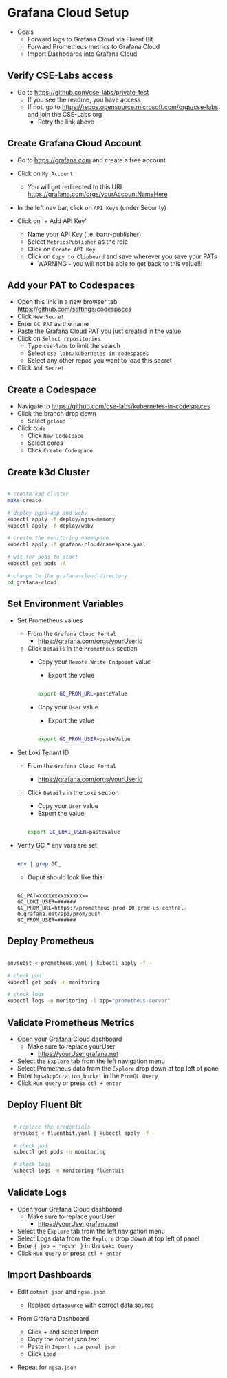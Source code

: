# Grafana Cloud Setup

- Goals
  - Forward logs to Grafana Cloud via Fluent Bit
  - Forward Prometheus metrics to Grafana Cloud
  - Import Dashboards into Grafana Cloud

## Verify CSE-Labs access

- Go to <https://github.com/cse-labs/private-test>
  - If you see the readme, you have access
  - If not, go to <https://repos.opensource.microsoft.com/orgs/cse-labs> and join the CSE-Labs org
    - Retry the link above

## Create Grafana Cloud Account

- Go to <https://grafana.com> and create a free account

- Click on `My Account`
  - You will get redirected to this URL <https://grafana.com/orgs/yourAccountNameHere>
- In the left nav bar, click on `API Keys` (under Security)
- Click on `+ Add API Key'
  - Name your API Key (i.e. bartr-publisher)
  - Select `MetricsPublisher` as the role
  - Click on `Create API Key`
  - Click on `Copy to Clipboard` and save wherever you save your PATs
    - WARNING - you will not be able to get back to this value!!!

## Add your PAT to Codespaces

- Open this link in a new browser tab <https://github.com/settings/codespaces>
- Click `New Secret`
- Enter `GC_PAT` as the name
- Paste the Grafana Cloud PAT you just created in the value
- Click on `Select repositories`
  - Type `cse-labs` to limit the search
  - Select `cse-labs/kubernetes-in-codespaces`
  - Select any other repos you want to load this secret
- Click `Add Secret`

## Create a Codespace

- Navigate to <https://github.com/cse-labs/kubernetes-in-codespaces>
- Click the branch drop down
  - Select `gcloud`
- Click `Code`
  - Click `New Codespace`
  - Select cores
  - Click `Create Codespace`

## Create k3d Cluster

```bash

# create k3d cluster
make create

# deploy ngsa-app and webv
kubectl apply -f deploy/ngsa-memory
kubectl apply -f deploy/webv

# create the monitoring namespace
kubectl apply -f grafana-cloud/namespace.yaml

# wit for pods to start
kubectl get pods -A

# change to the grafana-cloud directory
cd grafana-cloud

```

## Set Environment Variables

- Set Prometheus values
  - From the `Grafana Cloud Portal`
    - <https://grafana.com/orgs/yourUserId>
  - Click `Details` in the `Prometheus` section
    - Copy your `Remote Write Endpoint` value
      - Export the value

      ```bash

      export GC_PROM_URL=pasteValue

      ```

    - Copy your `User` value
      - Export the value

      ```bash

      export GC_PROM_USER=pasteValue

      ```

- Set Loki Tenant ID
  - From the `Grafana Cloud Portal`
    - <https://grafana.com/orgs/yourUserId>
  - Click `Details` in the `Loki` section
    - Copy your `User` value
    - Export the value

    ```bash

    export GC_LOKI_USER=pasteValue

    ```

- Verify GC_* env vars are set

  ```bash

  env | grep GC_

  ```

  - Ouput should look like this

  ```text

  GC_PAT=xxxxxxxxxxxxxx==
  GC_LOKI_USER=######
  GC_PROM_URL=https://prometheus-prod-10-prod-us-central-0.grafana.net/api/prom/push
  GC_PROM_USER=######

  ```

## Deploy Prometheus

```bash

envsubst < prometheus.yaml | kubectl apply -f -

# check pod
kubectl get pods -n monitoring

# check logs
kubectl logs -n monitoring -l app="prometheus-server"

```

## Validate Prometheus Metrics

- Open your Grafana Cloud dashboard
  - Make sure to replace yourUser
    - <https://yourUser.grafana.net>
- Select the `Explore` tab from the left navigation menu
- Select Prometheus data from the `Explore` drop down at top left of panel
- Enter `NgsaAppDuration_bucket` in the `PromQL Query`
- Click `Run Query` or press `ctl + enter`

## Deploy Fluent Bit

  ```bash

    # replace the credentials
    envsubst < fluentbit.yaml | kubectl apply -f -

    # check pod
    kubectl get pods -n monitoring

    # check logs
    kubectl logs -n monitoring fluentbit

  ```

## Validate Logs

- Open your Grafana Cloud dashboard
  - Make sure to replace yourUser
    - <https://yourUser.grafana.net>
- Select the `Explore` tab from the left navigation menu
- Select Logs data from the `Explore` drop down at top left of panel
- Enter `{ job = "ngsa" }` in the `Loki Query`
- Click `Run Query` or press `ctl + enter`

## Import Dashboards

- Edit `dotnet.json` and `ngsa.json`
  - Replace `datasource` with correct data source

- From Grafana Dashboard
  - Click + and select Import
  - Copy the dotnet.json text
  - Paste in `Import via panel json`
  - Click `Load`
- Repeat for `ngsa.json`
